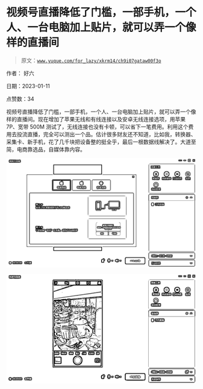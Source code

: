 # 视频号直播降低了门槛，一部手机，一个人、一台电脑加上贴片，就可以弄一个像样的直播间

> 原文：[`www.yuque.com/for_lazy/xkrm14/ch9i07gataw00f3o`](https://www.yuque.com/for_lazy/xkrm14/ch9i07gataw00f3o)



作者： 好六 

日期：2023-01-11 

点赞数：34 

视频号直播降低了门槛，一部手机，一个人、一台电脑加上贴片，就可以弄一个像样的直播间。现在增加了苹果无线和有线连接以及安卓无线连接选项，用苹果 7P、宽带 500M 测试了，无线连接也没有卡顿，可以省下一笔费用。利用这个费用去投流直播，完全可以测出一个品。估计很多财友还不知道，比如我，转换器、采集卡、新手机，花了几千块把设备整的挺全乎，最后一根数据线解决了。大道至简，电商靠选品，自媒体靠内容。 

![](img/0351a2f20d8266853b08a93c3308c0cd.png) 

![](img/321c82f6126c21edf9387c00abdbf097.png) 

